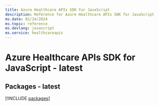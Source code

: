 ```yaml
---
title: Azure Healthcare APIs SDK for JavaScript
description: Reference for Azure Healthcare APIs SDK for JavaScript
ms.date: 02/14/2024
ms.topic: reference
ms.devlang: javascript
ms.service: healthcareapis
---
```

# Azure Healthcare APIs SDK for JavaScript - latest
## Packages - latest
[!INCLUDE [packages](healthcare-apis-index.md)]